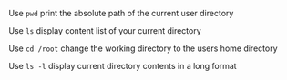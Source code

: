 Use `pwd` print the absolute path of the current user directory

Use `ls` display content list of your current directory

Use `cd /root` change the working directory to the users home directory

Use `ls -l` display current directory contents in a long format
